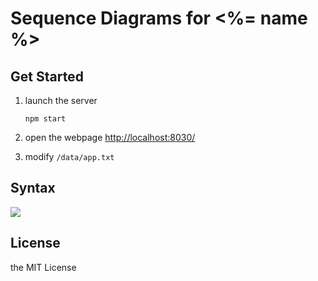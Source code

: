 # Sequence Diagrams for <%= name %>

## Get Started
1. launch the server
	```
	npm start
	```

2. open the webpage [http://localhost:8030/]()

3. modify ``/data/app.txt``


## Syntax
[![](https://bramp.github.io/js-sequence-diagrams/images/grammar.png)](https://bramp.github.io/js-sequence-diagrams/#syntax)

## License 
the MIT License
